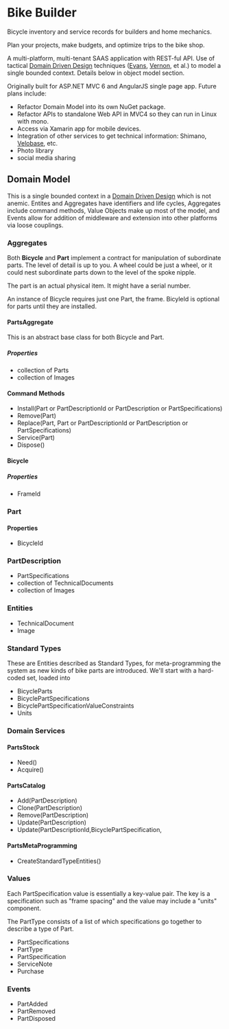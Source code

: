 # Bike Builder

Bicycle inventory and service records for builders and home mechanics.

Plan your projects, make budgets, and optimize trips to the bike shop.

A multi-platform, multi-tenant SAAS application with REST-ful API. Use of tactical [Domain Driven Design](http://en.wikipedia.org/wiki/Domain-driven_design) techniques ([Evans](http://domainlanguage.com/ddd/), [Vernon](https://vaughnvernon.co/?page_id=168), et al.) to model a single bounded context. Details below in object model section.

Originally built for ASP.NET MVC 6 and AngularJS single page app. Future plans include:
* Refactor Domain Model into its own NuGet package.
* Refactor APIs to standalone Web API in MVC4 so they can run in Linux with mono.
* Access via Xamarin app for mobile devices.
* Integration of other services to get technical information: Shimano, [Velobase](), etc.
* Photo library
* social media sharing



## Domain Model

This is a single bounded context in a [Domain Driven Design](http://en.wikipedia.org/wiki/Domain-driven_design) which is not anemic. Entites and Aggregates have identifiers and life cycles, Aggregates include command methods, Value Objects make up most of the model, and Events allow for addition of middleware and extension into other platforms via loose couplings.


### Aggregates

Both **Bicycle** and **Part** implement a contract for manipulation of subordinate parts. The level of detail is up to you. A wheel could be just a wheel, or it could nest subordinate parts down to the level of the spoke nipple.

The part is an actual physical item. It might have a serial number.

An instance of Bicycle requires just one Part, the frame. BicyleId is optional for parts until they are installed.

#### PartsAggregate

This is an abstract base class for both Bicycle and Part.

##### Properties
* collection of Parts
* collection of Images

#### Command Methods
* Install(Part or PartDescriptionId or PartDescription or PartSpecifications)
* Remove(Part)
* Replace(Part, Part or PartDescriptionId or PartDescription or PartSpecifications)
* Service(Part)
* Dispose()

#### Bicycle

##### Properties
* FrameId

### Part

#### Properties
* BicycleId

### PartDescription
* PartSpecifications
* collection of TechnicalDocuments
* collection of Images


### Entities

* TechnicalDocument
* Image


### Standard Types

These are Entities described as Standard Types, for meta-programming the system as new kinds of bike parts are introduced. We'll start with a hard-coded set, loaded into

* BicycleParts
* BicyclePartSpecifications
* BicyclePartSpecificationValueConstraints
* Units


### Domain Services

#### PartsStock
* Need()
* Acquire()

#### PartsCatalog
* Add(PartDescription)
* Clone(PartDescription)
* Remove(PartDescription)
* Update(PartDescription)
* Update(PartDescriptionId,BicyclePartSpecification,

#### PartsMetaProgramming
* CreateStandardTypeEntities()


### Values

Each PartSpecification value is essentially a key-value pair. The key is a specification such as "frame spacing" and the value may include a "units" component.

The PartType consists of a list of which specifications go together to describe a type of Part.

* PartSpecifications
* PartType
* PartSpecification
* ServiceNote
* Purchase


### Events

* PartAdded
* PartRemoved
* PartDisposed
